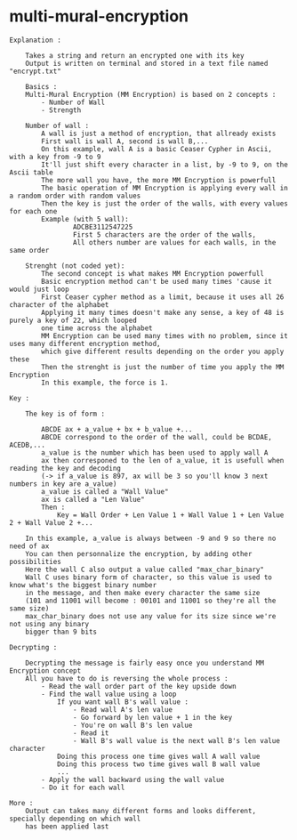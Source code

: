 # multi-mural-encryption
	Explanation :
	
		Takes a string and return an encrypted one with its key
		Output is written on terminal and stored in a text file named "encrypt.txt"
		
		Basics :
		Multi-Mural Encryption (MM Encryption) is based on 2 concepts :
			- Number of Wall
			- Strength
			
		Number of wall :
			A wall is just a method of encryption, that allready exists
			First wall is wall A, second is wall B,...
			On this example, wall A is a basic Ceaser Cypher in Ascii, with a key from -9 to 9
			It'll just shift every character in a list, by -9 to 9, on the Ascii table
			The more wall you have, the more MM Encryption is powerfull
			The basic operation of MM Encryption is applying every wall in a random order with random values
			Then the key is just the order of the walls, with every values for each one
			Example (with 5 wall):
					ADCBE3112547225
					First 5 characters are the order of the walls,
					All others number are values for each walls, in the same order
					
		Strenght (not coded yet):
			The second concept is what makes MM Encryption powerfull
			Basic encryption method can't be used many times 'cause it would just loop
			First Ceaser cypher method as a limit, because it uses all 26 character of the alphabet
			Applying it many times doesn't make any sense, a key of 48 is purely a key of 22, which looped
			one time across the alphabet
			MM Encryption can be used many times with no problem, since it uses many different encryption method,
			which give different results depending on the order you apply these
			Then the strenght is just the number of time you apply the MM Encryption
			In this example, the force is 1.

	Key :
	
		The key is of form :
		
			ABCDE ax + a_value + bx + b_value +...
			ABCDE correspond to the order of the wall, could be BCDAE, ACEDB,...
			a_value is the number which has been used to apply wall A
			ax then corresponed to the len of a_value, it is usefull when reading the key and decoding
			(-> if a_value is 897, ax will be 3 so you'll know 3 next numbers in key are a_value)
			a_value is called a "Wall Value"
			ax is called a "Len Value"
			Then :
				Key = Wall Order + Len Value 1 + Wall Value 1 + Len Value 2 + Wall Value 2 +...
				
		In this example, a_value is always between -9 and 9 so there no need of ax
		You can then personnalize the encryption, by adding other possibilities
		Here the wall C also output a value called "max_char_binary"
		Wall C uses binary form of character, so this value is used to know what's the biggest binary number
		in the message, and then make every character the same size
		(101 and 11001 will become : 00101 and 11001 so they're all the same size)
		max_char_binary does not use any value for its size since we're not using any binary
		bigger than 9 bits

	Decrypting :
	
		Decrypting the message is fairly easy once you understand MM Encryption concept
		All you have to do is reversing the whole process :
			- Read the wall order part of the key upside down
			- Find the wall value using a loop
				If you want wall B's wall value :
					- Read wall A's len value
					- Go forward by len value + 1 in the key
					- You're on wall B's len value
					- Read it
					- Wall B's wall value is the next wall B's len value character
				Doing this process one time gives wall A wall value
				Doing this process two time gives wall B wall value
				...
			- Apply the wall backward using the wall value
			- Do it for each wall

	More :
		Output can takes many different forms and looks different, specially depending on which wall
		has been applied last
